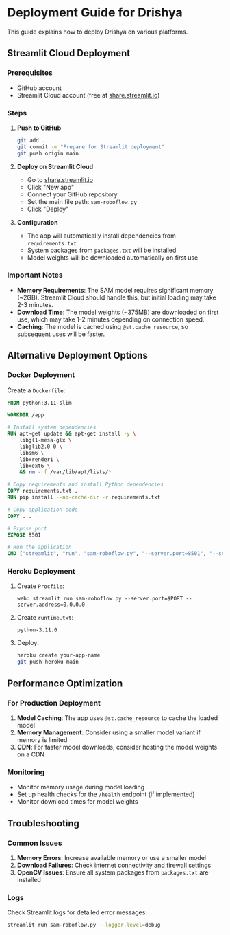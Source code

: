# Deployment Guide for Drishya

This guide explains how to deploy Drishya on various platforms.

## Streamlit Cloud Deployment

### Prerequisites
- GitHub account
- Streamlit Cloud account (free at [share.streamlit.io](https://share.streamlit.io))

### Steps

1. **Push to GitHub**
   ```bash
   git add .
   git commit -m "Prepare for Streamlit deployment"
   git push origin main
   ```

2. **Deploy on Streamlit Cloud**
   - Go to [share.streamlit.io](https://share.streamlit.io)
   - Click "New app"
   - Connect your GitHub repository
   - Set the main file path: `sam-roboflow.py`
   - Click "Deploy"

3. **Configuration**
   - The app will automatically install dependencies from `requirements.txt`
   - System packages from `packages.txt` will be installed
   - Model weights will be downloaded automatically on first use

### Important Notes

- **Memory Requirements**: The SAM model requires significant memory (~2GB). Streamlit Cloud should handle this, but initial loading may take 2-3 minutes.
- **Download Time**: The model weights (~375MB) are downloaded on first use, which may take 1-2 minutes depending on connection speed.
- **Caching**: The model is cached using `@st.cache_resource`, so subsequent uses will be faster.

## Alternative Deployment Options

### Docker Deployment

Create a `Dockerfile`:
```dockerfile
FROM python:3.11-slim

WORKDIR /app

# Install system dependencies
RUN apt-get update && apt-get install -y \
    libgl1-mesa-glx \
    libglib2.0-0 \
    libsm6 \
    libxrender1 \
    libxext6 \
    && rm -rf /var/lib/apt/lists/*

# Copy requirements and install Python dependencies
COPY requirements.txt .
RUN pip install --no-cache-dir -r requirements.txt

# Copy application code
COPY . .

# Expose port
EXPOSE 8501

# Run the application
CMD ["streamlit", "run", "sam-roboflow.py", "--server.port=8501", "--server.address=0.0.0.0"]
```

### Heroku Deployment

1. Create `Procfile`:
   ```
   web: streamlit run sam-roboflow.py --server.port=$PORT --server.address=0.0.0.0
   ```

2. Create `runtime.txt`:
   ```
   python-3.11.0
   ```

3. Deploy:
   ```bash
   heroku create your-app-name
   git push heroku main
   ```

## Performance Optimization

### For Production Deployment

1. **Model Caching**: The app uses `@st.cache_resource` to cache the loaded model
2. **Memory Management**: Consider using a smaller model variant if memory is limited
3. **CDN**: For faster model downloads, consider hosting the model weights on a CDN

### Monitoring

- Monitor memory usage during model loading
- Set up health checks for the `/health` endpoint (if implemented)
- Monitor download times for model weights

## Troubleshooting

### Common Issues

1. **Memory Errors**: Increase available memory or use a smaller model
2. **Download Failures**: Check internet connectivity and firewall settings
3. **OpenCV Issues**: Ensure all system packages from `packages.txt` are installed

### Logs

Check Streamlit logs for detailed error messages:
```bash
streamlit run sam-roboflow.py --logger.level=debug
```
